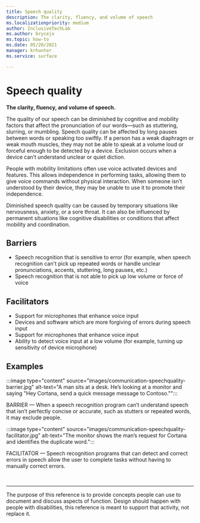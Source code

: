 ```yaml
---
title: Speech quality
description: The clarity, fluency, and volume of speech
ms.localizationpriority: medium
author: InclusiveTechLab
ms.author: brycejo 
ms.topic: how-to
ms.date: 05/20/2021
manager: krhunter
ms.service: surface

---
```


# Speech quality

**The clarity, fluency, and volume of speech.**

The quality of our speech can be diminished by cognitive and mobility factors that affect the pronunciation of our words—such as stuttering, slurring, or mumbling. Speech quality can be affected by long pauses between words or speaking too swiftly. If a person has a weak diaphragm or weak mouth muscles, they may not be able to speak at a volume loud or forceful enough to be detected by a device. Exclusion occurs when a device can’t understand unclear or quiet diction.

People with mobility limitations often use voice activated devices and features. This allows independence in performing tasks, allowing them to give voice commands without physical interaction. When someone isn’t understood by their device, they may be unable to use it to promote their independence.

Diminished speech quality can be caused by temporary situations like nervousness, anxiety, or a sore throat. It can also be influenced by permanent situations like cognitive disabilities or conditions that affect mobility and coordination.

## Barriers
* Speech recognition that is sensitive to error (for example, when speech recognition can't pick up repeated words or handle unclear pronunciations, accents, stuttering, long pauses, etc.)​
* Speech recognition that is not able to pick up low volume or force of voice​

## Facilitators
* Support for microphones that enhance voice input​
* Devices and software which are more forgiving of errors during speech input​
* Support for microphones that enhance voice input​
* Ability to detect voice input at a low volume (for example, turning up sensitivity of device microphone)

## Examples

:::image type="content" source="images/communication-speechquality-barrier.jpg" alt-text="A man sits at a desk. He’s looking at a monitor and saying &quot;Hey Cortana, send a quick message message to Contoso.&quot;":::

BARRIER — When a speech recognition program can’t understand speech that isn’t perfectly concise or accurate, such as stutters or repeated words, it may exclude people. 

:::image type="content" source="images/communication-speechquality-facilitator.jpg" alt-text="The monitor shows the man’s request for Cortana and identifies the duplicate word.":::

FACILITATOR — Speech recognition programs that can detect and correct errors in speech allow the user to complete tasks without having to manually correct errors.

&nbsp;

[comment]: # (Footer statement)
___
The purpose of this reference is to provide concepts people can use to document and discuss aspects of function. Design should happen with people with disabilities, this reference is meant to support that activity, not replace it. 